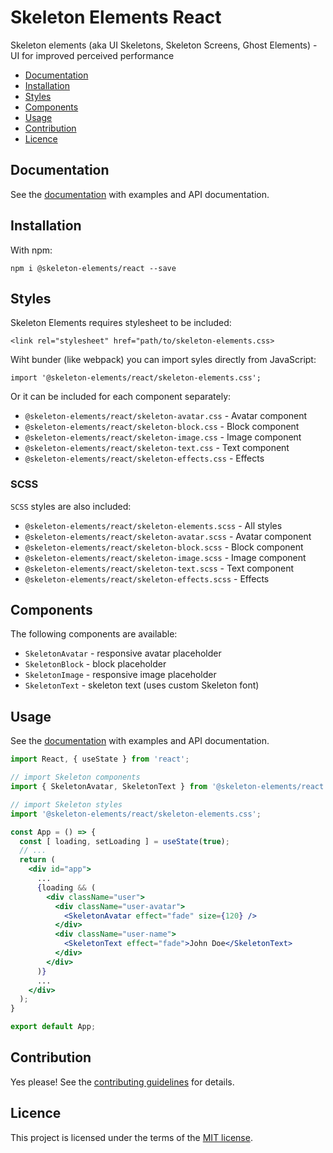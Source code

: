 # Skeleton Elements React

Skeleton elements (aka UI Skeletons, Skeleton Screens, Ghost Elements) - UI for improved perceived performance

* [Documentation](#documentation)
* [Installation](#installation)
* [Styles](#styles)
* [Components](#components)
* [Usage](#usage)
* [Contribution](#contribution)
* [Licence](#licence)

## Documentation

See the [documentation]() with examples and API documentation.

## Installation

With npm:

```
npm i @skeleton-elements/react --save
```

## Styles

Skeleton Elements requires stylesheet to be included:

```
<link rel="stylesheet" href="path/to/skeleton-elements.css>
```

Wiht bunder (like webpack) you can import syles directly from JavaScript:

```
import '@skeleton-elements/react/skeleton-elements.css';
```

Or it can be included for each component separately:

* `@skeleton-elements/react/skeleton-avatar.css` - Avatar component
* `@skeleton-elements/react/skeleton-block.css` - Block component
* `@skeleton-elements/react/skeleton-image.css` - Image component
* `@skeleton-elements/react/skeleton-text.css` - Text component
* `@skeleton-elements/react/skeleton-effects.css` - Effects

### SCSS

`SCSS` styles are also included:

* `@skeleton-elements/react/skeleton-elements.scss` - All styles
* `@skeleton-elements/react/skeleton-avatar.scss` - Avatar component
* `@skeleton-elements/react/skeleton-block.scss` - Block component
* `@skeleton-elements/react/skeleton-image.scss` - Image component
* `@skeleton-elements/react/skeleton-text.scss` - Text component
* `@skeleton-elements/react/skeleton-effects.scss` - Effects

## Components

The following components are available:

* `SkeletonAvatar` - responsive avatar placeholder
* `SkeletonBlock` - block placeholder
* `SkeletonImage` - responsive image placeholder
* `SkeletonText` - skeleton text (uses custom Skeleton font)

## Usage

See the [documentation](https://skeleton-elements.dev/react/) with examples and API documentation.

```jsx
import React, { useState } from 'react';

// import Skeleton components
import { SkeletonAvatar, SkeletonText } from '@skeleton-elements/react';

// import Skeleton styles
import '@skeleton-elements/react/skeleton-elements.css';

const App = () => {
  const [ loading, setLoading ] = useState(true);
  // ...
  return (
    <div id="app">
      ...
      {loading && (
        <div className="user">
          <div className="user-avatar">
            <SkeletonAvatar effect="fade" size={120} />
          </div>
          <div className="user-name">
            <SkeletonText effect="fade">John Doe</SkeletonText>
          </div>
        </div>
      )}
      ...
    </div>
  );
}

export default App;
```

## Contribution

Yes please! See the [contributing guidelines](https://github.com/nolimits4web/skeleton-elements/blob/master/CONTRIBUTING.md) for details.

## Licence

This project is licensed under the terms of the [MIT license](https://github.com/nolimits4web/skeleton-elements/blob/master/LICENSE).
